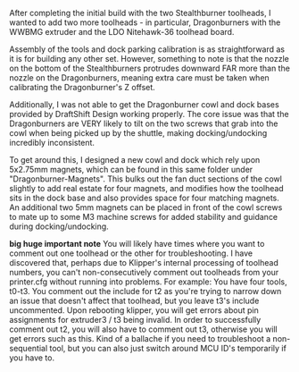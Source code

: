After completing the initial build with the two Stealthburner toolheads, I wanted to add two more toolheads - in particular, Dragonburners with the WWBMG extruder and the LDO Nitehawk-36 toolhead board.

Assembly of the tools and dock parking calibration is as straightforward as it is for building any other set. However, something to note is that the nozzle on the bottom of the Stealthburners protrudes downward FAR more than the nozzle on the Dragonburners, meaning extra care must be taken when calibrating the Dragonburner's Z offset.

Additionally, I was not able to get the Dragonburner cowl and dock bases provided by DraftShift Design working properly. The core issue was that the Dragonburners are VERY likely to tilt on the two screws that grab into the cowl when being picked up by the shuttle, making docking/undocking incredibly inconsistent.

To get around this, I designed a new cowl and dock which rely upon 5x2.75mm magnets, which can be found in this same folder under "Dragonburner-Magnets". This bulks out the fan duct sections of the cowl slightly to add real estate for four magnets, and modifies how the toolhead sits in the dock base and also provides space for four matching magnets. An additional two 5mm magnets can be placed in front of the cowl screws to mate up to some M3 machine screws for added stability and guidance during docking/undocking.

**big huge important note**
You will likely have times where you want to comment out one toolhead or the other for troubleshooting. I have discovered that, perhaps due to Klipper's internal processing of toolhead numbers, you can't non-consecutively comment out toolheads from your printer.cfg without running into problems. For example: You have four tools, t0-t3. You comment out the include for t2 as you're trying to narrow down an issue that doesn't affect that toolhead, but you leave t3's include uncommented. Upon rebooting klipper, you will get errors about pin assignments for extruder3 / t3 being invalid. In order to successfully comment out t2, you will also have to comment out t3, otherwise you will get errors such as this. Kind of a ballache if you need to troubleshoot a non-sequential tool, but you can also just switch around MCU ID's temporarily if you have to.
